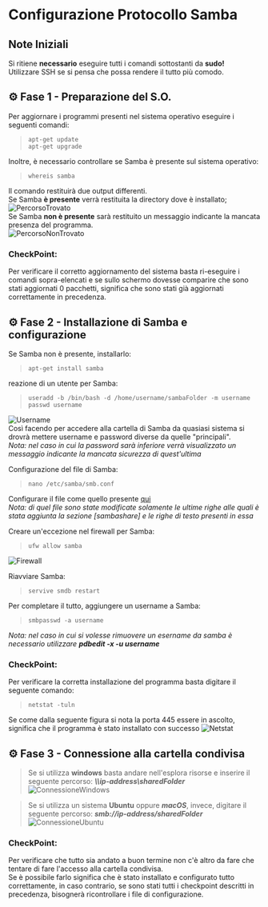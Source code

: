 # Configurazione Protocollo Samba

## Note Iniziali
Si ritiene **necessario** eseguire tutti i comandi sottostanti da **sudo!** <br>
Utilizzare SSH se si pensa che possa rendere il tutto più comodo. <br>
## :gear: Fase 1 - Preparazione del S.O.
Per aggiornare i programmi presenti nel sistema operativo eseguire i seguenti comandi: <br>
>     apt-get update
>     apt-get upgrade

Inoltre, è necessario controllare se Samba è presente sul sistema operativo: <br>
>     whereis samba
Il comando restituirà due output differenti. <br>
Se Samba **è presente** verrà restituita la directory dove è installato; <br>
![PercorsoTrovato](/SMB/Immagini/PercorsoTrovato.png) <br>
Se Samba **non è presente**  sarà restituito un messaggio indicante la mancata presenza del programma. <br>
![PercorsoNonTrovato](/SMB/Immagini/PercorsoNonTrovato.png) <br>
 
### CheckPoint:
Per verificare il corretto aggiornamento del sistema basta ri-eseguire i comandi sopra-elencati e se sullo schermo dovesse comparire che sono stati aggiornati 0 pacchetti, significa che sono stati già aggiornati correttamente in precedenza.


## :gear: Fase 2 - Installazione di Samba e configurazione

Se Samba non è presente, installarlo:
>     apt-get install samba

reazione di un utente per Samba: <br>
>     useradd -b /bin/bash -d /home/username/sambaFolder -m username
>     passwd username
![Username](/SMB/Immagini/Username.png) <br>
Così facendo per accedere alla cartella di Samba da quasiasi sistema si drovrà mettere username e password diverse da quelle "principali". <br>
_Nota: nel caso in cui la password sarà inferiore verrà visualizzato un messaggio indicante la mancata sicurezza di quest'ultima_ <br>

Configurazione del file di Samba: <br>
>     nano /etc/samba/smb.conf
Configurare il file come quello presente [qui](/SMB/Files/smb.conf) <br>
_Nota: di quel file sono state modificate solamente le ultime righe alle quali è stata aggiunta la sezione [sambashare] e le righe di testo presenti in essa_ <br>

Creare un'eccezione nel firewall per Samba: <br>
>     ufw allow samba
![Firewall](/SMB/Immagini/Firewall.png) <br>

Riavviare Samba: <br>
>     servive smdb restart

Per completare il tutto, aggiungere un username a Samba:
>     smbpasswd -a username
_Nota: nel caso in cui si volesse rimuovere un esername da samba è necessario utilizzare ***pdbedit -x -u username***_

### CheckPoint:
Per verificare la corretta installazione del programma basta digitare il seguente comando:
>     netstat -tuln
Se come dalla seguente figura si nota la porta 445 essere in ascolto, significa che il programma è stato installato con successo
![Netstat](/SMB/Immagini/Netstat.png)

## :gear: Fase 3 - Connessione alla cartella condivisa
> Se si utilizza **windows** basta andare nell'esplora risorse e inserire il seguente percorso: ***\\\ip-address\sharedFolder*** <br>
![ConnessioneWindows](/SMB/Immagini/ConnessioneWindows.png)

> Se si utilizza un sistema **Ubuntu** oppure ***macOS***, invece, digitare il seguente percorso: ***smb://ip-address/sharedFolder*** <br>
![ConnessioneUbuntu](/SMB/Immagini/ConnessioneUbuntu.png)

### CheckPoint:
Per verificare che tutto sia andato a buon termine non c'è altro da fare che tentare di fare l'accesso alla cartella condivisa. <br>
Se è possibile farlo significa che è stato installato e configurato tutto correttamente, in caso contrario, se sono stati tutti i checkpoint descritti in precedenza, bisognerà ricontrollare i file di configurazione.
